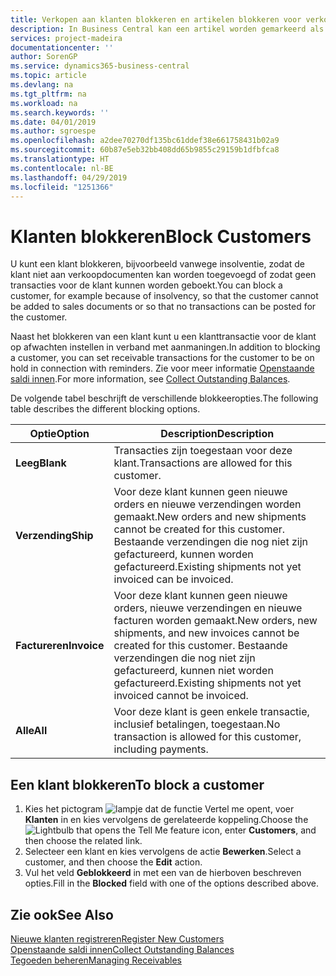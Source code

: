 ```yaml
---
title: Verkopen aan klanten blokkeren en artikelen blokkeren voor verkoop of inkoop
description: In Business Central kan een artikel worden gemarkeerd als geblokkeerd voor verkoop, geblokkeerd voor inkoop of geblokkeerd voor alle doeleinden.
services: project-madeira
documentationcenter: ''
author: SorenGP
ms.service: dynamics365-business-central
ms.topic: article
ms.devlang: na
ms.tgt_pltfrm: na
ms.workload: na
ms.search.keywords: ''
ms.date: 04/01/2019
ms.author: sgroespe
ms.openlocfilehash: a2dee70270df135bc61ddef38e661758431b02a9
ms.sourcegitcommit: 60b87e5eb32bb408dd65b9855c29159b1dfbfca8
ms.translationtype: HT
ms.contentlocale: nl-BE
ms.lasthandoff: 04/29/2019
ms.locfileid: "1251366"
---
```

# <a name="block-customers"></a><span data-ttu-id="c26b1-103">Klanten blokkeren</span><span class="sxs-lookup"><span data-stu-id="c26b1-103">Block Customers</span></span>
<span data-ttu-id="c26b1-104">U kunt een klant blokkeren, bijvoorbeeld vanwege insolventie, zodat de klant niet aan verkoopdocumenten kan worden toegevoegd of zodat geen transacties voor de klant kunnen worden geboekt.</span><span class="sxs-lookup"><span data-stu-id="c26b1-104">You can block a customer, for example because of insolvency, so that the customer cannot be added to sales documents or so that no transactions can be posted for the customer.</span></span>

<span data-ttu-id="c26b1-105">Naast het blokkeren van een klant kunt u een klanttransactie voor de klant op afwachten instellen in verband met aanmaningen.</span><span class="sxs-lookup"><span data-stu-id="c26b1-105">In addition to blocking a customer, you can set receivable transactions for the customer to be on hold in connection with reminders.</span></span> <span data-ttu-id="c26b1-106">Zie voor meer informatie [Openstaande saldi innen](receivables-collect-outstanding-balances.md).</span><span class="sxs-lookup"><span data-stu-id="c26b1-106">For more information, see [Collect Outstanding Balances](receivables-collect-outstanding-balances.md).</span></span>   

<span data-ttu-id="c26b1-107">De volgende tabel beschrijft de verschillende blokkeeropties.</span><span class="sxs-lookup"><span data-stu-id="c26b1-107">The following table describes the different blocking options.</span></span>  

|<span data-ttu-id="c26b1-108">Optie</span><span class="sxs-lookup"><span data-stu-id="c26b1-108">Option</span></span>|<span data-ttu-id="c26b1-109">Description</span><span class="sxs-lookup"><span data-stu-id="c26b1-109">Description</span></span>|  
|--------------------|------------|  
|<span data-ttu-id="c26b1-110">**Leeg**</span><span class="sxs-lookup"><span data-stu-id="c26b1-110">**Blank**</span></span>|<span data-ttu-id="c26b1-111">Transacties zijn toegestaan voor deze klant.</span><span class="sxs-lookup"><span data-stu-id="c26b1-111">Transactions are allowed for this customer.</span></span>|
|<span data-ttu-id="c26b1-112">**Verzending**</span><span class="sxs-lookup"><span data-stu-id="c26b1-112">**Ship**</span></span>|<span data-ttu-id="c26b1-113">Voor deze klant kunnen geen nieuwe orders en nieuwe verzendingen worden gemaakt.</span><span class="sxs-lookup"><span data-stu-id="c26b1-113">New orders and new shipments cannot be created for this customer.</span></span> <span data-ttu-id="c26b1-114">Bestaande verzendingen die nog niet zijn gefactureerd, kunnen worden gefactureerd.</span><span class="sxs-lookup"><span data-stu-id="c26b1-114">Existing shipments not yet invoiced can be invoiced.</span></span>|  
|<span data-ttu-id="c26b1-115">**Factureren**</span><span class="sxs-lookup"><span data-stu-id="c26b1-115">**Invoice**</span></span>|<span data-ttu-id="c26b1-116">Voor deze klant kunnen geen nieuwe orders, nieuwe verzendingen en nieuwe facturen worden gemaakt.</span><span class="sxs-lookup"><span data-stu-id="c26b1-116">New orders, new shipments, and new invoices cannot be created for this customer.</span></span> <span data-ttu-id="c26b1-117">Bestaande verzendingen die nog niet zijn gefactureerd, kunnen niet worden gefactureerd.</span><span class="sxs-lookup"><span data-stu-id="c26b1-117">Existing shipments not yet invoiced cannot be invoiced.</span></span>|  
|<span data-ttu-id="c26b1-118">**Alle**</span><span class="sxs-lookup"><span data-stu-id="c26b1-118">**All**</span></span>|<span data-ttu-id="c26b1-119">Voor deze klant is geen enkele transactie, inclusief betalingen, toegestaan.</span><span class="sxs-lookup"><span data-stu-id="c26b1-119">No transaction is allowed for this customer, including payments.</span></span>|  

## <a name="to-block-a-customer"></a><span data-ttu-id="c26b1-120">Een klant blokkeren</span><span class="sxs-lookup"><span data-stu-id="c26b1-120">To block a customer</span></span>  
1. <span data-ttu-id="c26b1-121">Kies het pictogram ![lampje dat de functie Vertel me opent](media/ui-search/search_small.png "Vertel me wat u wilt doen"), voer **Klanten** in en kies vervolgens de gerelateerde koppeling.</span><span class="sxs-lookup"><span data-stu-id="c26b1-121">Choose the ![Lightbulb that opens the Tell Me feature](media/ui-search/search_small.png "Tell me what you want to do") icon, enter **Customers**, and then choose the related link.</span></span>
2. <span data-ttu-id="c26b1-122">Selecteer een klant en kies vervolgens de actie **Bewerken**.</span><span class="sxs-lookup"><span data-stu-id="c26b1-122">Select a customer, and then choose the **Edit** action.</span></span>
3. <span data-ttu-id="c26b1-123">Vul het veld **Geblokkeerd** in met een van de hierboven beschreven opties.</span><span class="sxs-lookup"><span data-stu-id="c26b1-123">Fill in the **Blocked** field with one of the options described above.</span></span>

## <a name="see-also"></a><span data-ttu-id="c26b1-124">Zie ook</span><span class="sxs-lookup"><span data-stu-id="c26b1-124">See Also</span></span>  
[<span data-ttu-id="c26b1-125">Nieuwe klanten registreren</span><span class="sxs-lookup"><span data-stu-id="c26b1-125">Register New Customers</span></span>](sales-how-register-new-customers.md)  
[<span data-ttu-id="c26b1-126">Openstaande saldi innen</span><span class="sxs-lookup"><span data-stu-id="c26b1-126">Collect Outstanding Balances</span></span>](receivables-collect-outstanding-balances.md)  
[<span data-ttu-id="c26b1-127">Tegoeden beheren</span><span class="sxs-lookup"><span data-stu-id="c26b1-127">Managing Receivables</span></span>](receivables-manage-receivables.md)  
